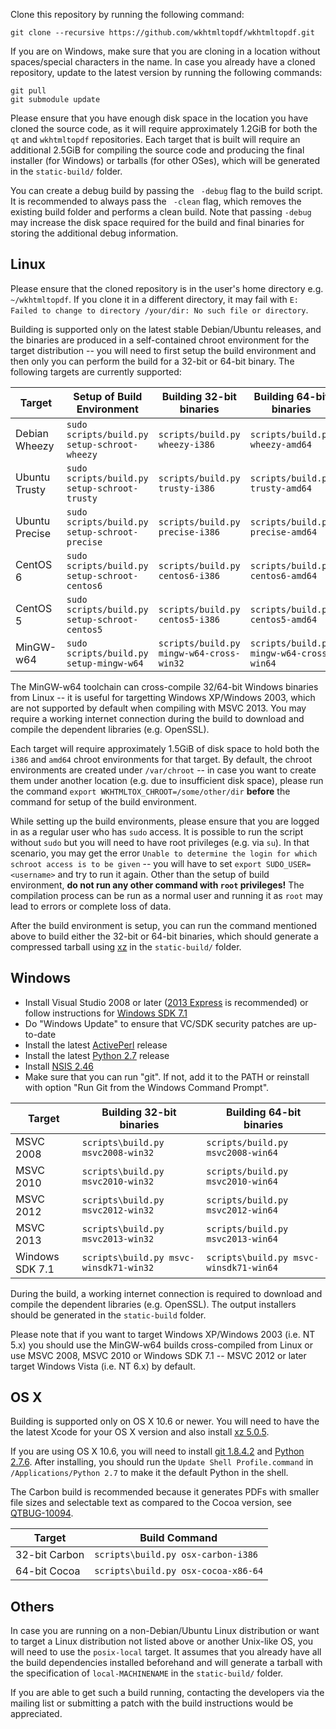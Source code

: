 Clone this repository by running the following command:

    git clone --recursive https://github.com/wkhtmltopdf/wkhtmltopdf.git

If you are on Windows, make sure that you are cloning in a location without
spaces/special characters in the name. In case you already have a cloned
repository, update to the latest version by running the following commands:

    git pull
    git submodule update

Please ensure that you have enough disk space in the location you have cloned
the source code, as it will require approximately 1.2GiB for both the `qt` and
`wkhtmltopdf` repositories. Each target that is built will require an
additional 2.5GiB for compiling the source code and producing the final
installer (for Windows) or tarballs (for other OSes), which will be generated
in the `static-build/` folder.

You can create a debug build by passing the ` -debug` flag to the build script.
It is recommended to always pass the ` -clean` flag, which removes the
existing build folder and performs a clean build. Note that passing `-debug`
may increase the disk space required for the build and final binaries for
storing the additional debug information.

Linux
-----

Please ensure that the cloned repository is in the user's home directory
e.g. `~/wkhtmltopdf`. If you clone it in a different directory, it may
fail with `E: Failed to change to directory /your/dir: No such file or directory`.

Building is supported only on the latest stable Debian/Ubuntu releases, and
the binaries are produced in a self-contained chroot environment for the
target distribution -- you will need to first setup the build environment
and then only you can perform the build for a 32-bit or 64-bit binary.
The following targets are currently supported:

Target         | Setup of Build Environment                    | Building 32-bit binaries                 |  Building 64-bit binaries
------         | --------------------------                    | ------------------------                 |  ------------------------
Debian Wheezy  | `sudo scripts/build.py setup-schroot-wheezy`  | `scripts/build.py wheezy-i386`           | `scripts/build.py wheezy-amd64`
Ubuntu Trusty  | `sudo scripts/build.py setup-schroot-trusty`  | `scripts/build.py trusty-i386`           | `scripts/build.py trusty-amd64`
Ubuntu Precise | `sudo scripts/build.py setup-schroot-precise` | `scripts/build.py precise-i386`          | `scripts/build.py precise-amd64`
CentOS 6       | `sudo scripts/build.py setup-schroot-centos6` | `scripts/build.py centos6-i386`          | `scripts/build.py centos6-amd64`
CentOS 5       | `sudo scripts/build.py setup-schroot-centos5` | `scripts/build.py centos5-i386`          | `scripts/build.py centos5-amd64`
MinGW-w64      | `sudo scripts/build.py setup-mingw-w64`       | `scripts/build.py mingw-w64-cross-win32` | `scripts/build.py mingw-w64-cross-win64`

The MinGW-w64 toolchain can cross-compile 32/64-bit Windows binaries from
Linux -- it is useful for targetting Windows XP/Windows 2003, which are not
supported by default when compiling with MSVC 2013. You may require a
working internet connection during the build to download and compile
the dependent libraries (e.g. OpenSSL).

Each target will require approximately 1.5GiB of disk space to hold both
the `i386` and `amd64` chroot environments for that target. By default,
the chroot environments are created under `/var/chroot` -- in case you
want to create them under another location (e.g. due to insufficient disk
space), please run the command `export WKHTMLTOX_CHROOT=/some/other/dir`
**before** the command for setup of the build environment.

While setting up the build environments, please ensure that you are logged
in as a regular user who has `sudo` access. It is possible to run the script
without `sudo` but you will need to have root privileges (e.g. via `su`). In
that scenario, you may get the error `Unable to determine the login for which schroot access is to be given`
-- you will have to set `export SUDO_USER=<username>` and try to run it again.
Other than the setup of build environment, **do not run any other command
with `root` privileges!** The compilation process can be run as a normal
user and running it as `root` may lead to errors or complete loss of data.

After the build environment is setup, you can run the command mentioned above
to build either the 32-bit or 64-bit binaries, which should generate a
compressed tarball using [xz](http://tukaani.org/xz/) in the `static-build/`
folder.

Windows
-------

* Install Visual Studio 2008 or later ([2013 Express](http://www.microsoft.com/en-US/download/details.aspx?id=40787)
  is recommended) or follow instructions for [Windows SDK 7.1](http://qt-project.org/wiki/Category:Tools::msvc)
* Do "Windows Update" to ensure that VC/SDK security patches are up-to-date
* Install the latest [ActivePerl](http://www.activestate.com/activeperl/downloads) release
* Install the latest [Python 2.7](http://www.python.org/downloads/windows/) release
* Install [NSIS 2.46](http://nsis.sourceforge.net/Download)
* Make sure that you can run "git". If not, add it to the PATH or reinstall
  with option "Run Git from the Windows Command Prompt".

Target          | Building 32-bit binaries               |  Building 64-bit binaries
------          | ------------------------               |  ------------------------
MSVC 2008       | `scripts\build.py msvc2008-win32`      | `scripts/build.py msvc2008-win64`
MSVC 2010       | `scripts\build.py msvc2010-win32`      | `scripts/build.py msvc2010-win64`
MSVC 2012       | `scripts\build.py msvc2012-win32`      | `scripts/build.py msvc2012-win64`
MSVC 2013       | `scripts\build.py msvc2013-win32`      | `scripts/build.py msvc2013-win64`
Windows SDK 7.1 | `scripts\build.py msvc-winsdk71-win32` | `scripts\build.py msvc-winsdk71-win64`

During the build, a working internet connection is required to download and
compile the dependent libraries (e.g. OpenSSL). The output installers should
be generated in the `static-build` folder.

Please note that if you want to target Windows XP/Windows 2003 (i.e. NT 5.x)
you should use the MinGW-w64 builds cross-compiled from Linux or use MSVC 2008,
MSVC 2010 or Windows SDK 7.1 -- MSVC 2012 or later target Windows Vista (i.e.
NT 6.x) by default.

OS X
----

Building is supported only on OS X 10.6 or newer. You will need to have the
the latest Xcode for your OS X version and also install
[xz 5.0.5](http://downloads.sourceforge.net/project/macpkg/XZ/5.0.5/XZ.pkg).

If you are using OS X 10.6, you will need to install [git 1.8.4.2](https://git-osx-installer.googlecode.com/files/git-1.8.4.2-intel-universal-snow-leopard.dmg)
and [Python 2.7.6](https://www.python.org/ftp/python/2.7.6/python-2.7.6-macosx10.6.dmg).
After installing, you should run the `Update Shell Profile.command`
in `/Applications/Python 2.7` to make it the default Python in the shell.

The Carbon build is recommended because it generates PDFs with smaller
file sizes and selectable text as compared to the Cocoa version, see
[QTBUG-10094](https://bugreports.qt-project.org/browse/QTBUG-10094).

Target          | Build Command
------          | -------------
32-bit Carbon   | `scripts\build.py osx-carbon-i386`
64-bit Cocoa    | `scripts\build.py osx-cocoa-x86-64`

Others
------

In case you are running on a non-Debian/Ubuntu Linux distribution or want to
target a Linux distribution not listed above or another Unix-like OS, you
will need to use the `posix-local` target. It assumes that you already have
all the build dependencies installed beforehand and will generate a tarball
with the specification of `local-MACHINENAME` in the `static-build/` folder.

If you are able to get such a build running, contacting the developers via
the mailing list or submitting a patch with the build instructions would be
appreciated.
